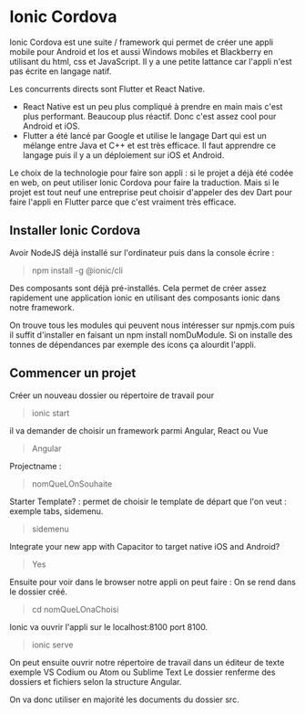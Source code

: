 # Ionic Cordova #

Ionic Cordova est une suite / framework qui permet de créer une appli mobile pour Android et Ios et aussi Windows mobiles et Blackberry en utilisant du html, css et JavaScript. Il y a une petite lattance car l'appli n'est pas écrite en langage natif.

Les concurrents directs sont Flutter et React Native.

- React Native est un peu plus compliqué à prendre en main mais c'est plus performant. Beaucoup plus réactif. Donc c'est assez cool pour Android et iOS.
- Flutter a été lancé par Google et utilise le langage Dart qui est un mélange entre Java et C++ et est très efficace. Il faut apprendre ce langage puis il y a un déploiement sur iOS et Android.

Le choix de la technologie pour faire son appli : si le projet a déjà été codée en web, on peut utiliser Ionic Cordova pour faire la traduction. Mais si le projet est tout neuf une entreprise peut choisir d'appeler des dev Dart pour faire l'appli en Flutter parce que c'est vraiment très efficace.

## Installer Ionic Cordova ##
Avoir NodeJS déjà installé sur l'ordinateur puis dans la console écrire :

>npm install -g @ionic/cli


Des composants sont déjà pré-installés. Cela permet de créer assez rapidement une application ionic en utilisant des composants ionic dans notre framework.

On trouve tous les modules qui peuvent nous intéresser sur npmjs.com puis il suffit d'installer en faisant un npm install nomDuModule.
Si on installe des tonnes de dépendances par exemple des icons ça alourdit l'appli.

## Commencer un projet ##

Créer un nouveau dossier ou répertoire de travail pour
> ionic start

il va demander de choisir un framework parmi Angular, React ou Vue
> Angular

Projectname :
> nomQueLOnSouhaite

Starter Template? : permet de choisir le template de départ que l'on veut : exemple tabs, sidemenu.

>sidemenu

 Integrate your new app with Capacitor to target native iOS and Android?
 >Yes

Ensuite pour voir dans le browser notre appli on peut faire :
On se rend dans le dossier créé.
>cd nomQueLOnaChoisi

Ionic va ouvrir l'appli sur le localhost:8100 port 8100.

> ionic serve

On peut ensuite ouvrir notre répertoire de travail dans un éditeur de texte exemple VS Codium ou Atom ou Sublime Text
Le dossier renferme des dossiers et fichiers selon la structure Angular.

On va donc utiliser en majorité les documents du dossier src.
